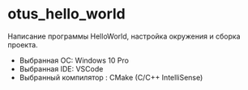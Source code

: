 # otus_hello_world

Написание программы HelloWorld, настройка окружения и сборка проекта.
* Выбранная ОС: Windows 10 Pro
* Выбранная IDE: VSCode
* Выбранный компилятор : CMake (C/С++ IntelliSense)
